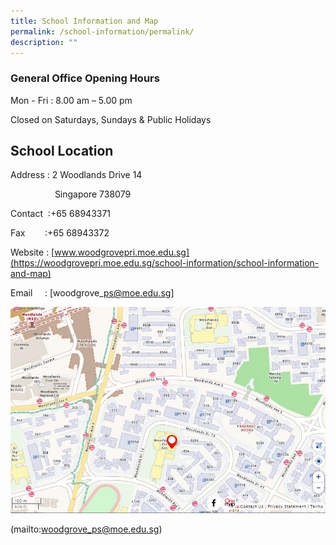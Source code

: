 ```yaml
---
title: School Information and Map
permalink: /school-information/permalink/
description: ""
---
```

### General Office Opening Hours


Mon - Fri : 8.00 am – 5.00 pm

Closed on Saturdays, Sundays & Public Holidays


## School Location

Address :     2 Woodlands Drive 14 

                     Singapore 738079

Contact  :+65 68943371

Fax         :+65 68943372

Website : [www.woodgrovepri.moe.edu.sg](https://woodgrovepri.moe.edu.sg/school-information/school-information-and-map)

Email     : [woodgrove\_ps@moe.edu.sg]

![](/images/WGPS%20MAP.jpg)

(mailto:woodgrove_ps@moe.edu.sg)